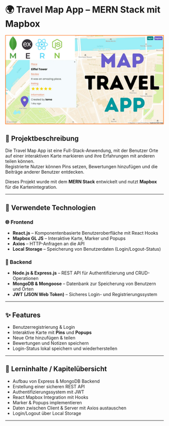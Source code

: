 # 🌍 Travel Map App – MERN Stack mit Mapbox

![Travel Map](https://github.com/ramazanozguven/19_Travel-Map-App-MERN-Stack-mit-Mapbox/blob/4f9d7e88d672d2d564ed4ea78dd6b0861f8db7e8/Thumbnail.png)

## 📝 Projektbeschreibung  
Die Travel Map App ist eine Full-Stack-Anwendung, mit der Benutzer Orte auf einer interaktiven Karte markieren und ihre Erfahrungen mit anderen teilen können.  
Registrierte Nutzer können Pins setzen, Bewertungen hinzufügen und die Beiträge anderer Benutzer entdecken.  

Dieses Projekt wurde mit dem **MERN Stack** entwickelt und nutzt **Mapbox** für die Kartenintegration.  

---

## 🚀 Verwendete Technologien

### 🌐 Frontend
- **React.js** – Komponentenbasierte Benutzeroberfläche mit React Hooks  
- **Mapbox GL JS** – Interaktive Karte, Marker und Popups  
- **Axios** – HTTP-Anfragen an die API  
- **Local Storage** – Speicherung von Benutzerdaten (Login/Logout-Status)  

### 🔧 Backend
- **Node.js & Express.js** – REST API für Authentifizierung und CRUD-Operationen  
- **MongoDB & Mongoose** – Datenbank zur Speicherung von Benutzern und Orten  
- **JWT (JSON Web Token)** – Sicheres Login- und Registrierungssystem  

---

## ✨ Features
- Benutzerregistrierung & Login  
- Interaktive Karte mit **Pins** und **Popups**  
- Neue Orte hinzufügen & teilen  
- Bewertungen und Notizen speichern  
- Login-Status lokal speichern und wiederherstellen  

---

## 📌 Lerninhalte / Kapitelübersicht
- Aufbau von Express & MongoDB Backend  
- Erstellung einer sicheren REST API  
- Authentifizierungssystem mit JWT  
- React Mapbox Integration mit Hooks  
- Marker & Popups implementieren  
- Daten zwischen Client & Server mit Axios austauschen  
- Login/Logout über Local Storage  

---
